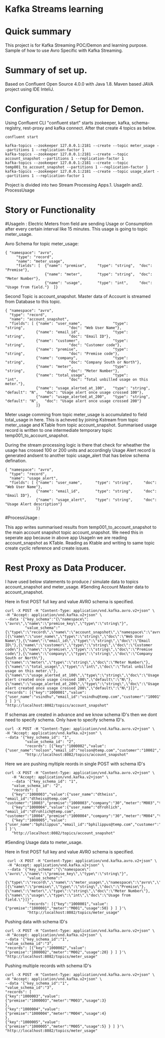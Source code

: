 # Kafka Streams learning 

# Quick summary
This project is for Kafka Streaming POC/Demon and learning purpose. Sample of how to use Avro Specific with Kafka Streaming. 

# Summary of set up.
Based on Confluent Open Source 4.0.0 with Java 1.8. Maven based JAVA project using IDE InteliJ.

# Configuration / Setup for Demon.
Using Confluent CLI "confluent start" starts zookeeper, kafka, schema-registry, rest-proxy and kafka connect. After that create 4 topics as below.

```
confluent start

kafka-topics --zookeeper 127.0.0.1:2181 --create --topic meter_usage --partitions 1 --replication-factor 1
kafka-topics --zookeeper 127.0.0.1:2181 --create --topic account_snapshot --partitions 1 --replication-factor 1
kafka-topics --zookeeper 127.0.0.1:2181 --create --topic temp001_to_account_snapshot --partitions 1 --replication-factor 1
kafka-topics --zookeeper 127.0.0.1:2181 --create --topic usage_alert --partitions 1 --replication-factor 1
```
Project is divided into two Stream Processing Apps.1. UsageIn and2. ProcessUsage

# Story or Functionality 

#UsageIn : 
Electric Meters from field are sending Usage or Consumption after every certain interval like 15 minutes. This usage is going to topic meter_usage.

Avro Schema for topic meter_usage:

```
{ "namespace": "avro",  
     "type": "record",  
     "name": "meter_usage",
     "fields": [  {"name": "premise",     "type": "string",  "doc": "Premise"},
                  {"name": "meter",       "type": "string",  "doc": "Meter Number"},
                  {"name": "usage",       "type": "int",     "doc": "Usage from field."}  ]}
```
               
Second Topic is account_snapshot. Master data of Account is streamed from Database to this topic.
```
{ "namespace": "avro",  
  "type": "record",  
  "name": "account_snapshot",  
  "fields": [ {"name": "user_name",              "type": "string",                    "doc": "Web User Name"},
              {"name": "email_id",               "type": "string",                    "doc": "Email ID"},
              {"name": "customer",               "type": "string",                    "doc": "Customer code"},
              {"name": "premise",                "type": "string",                    "doc": "Premise code"},
              {"name": "company",                "type": "string",                    "doc": "Company South or North"},
              {"name": "meter",                  "type": "string",                    "doc": "Meter Number"},
              {"name": "total_usage",            "type": "int",                       "doc": "Total unbilled usage on this meter."},
              {"name": "usage_alerted_at_100",   "type": "string",  "default": "N",   "doc": "Usage alert once usage crossed 100"},
              {"name": "usage_alerted_at_200",   "type": "string",  "default": "N",   "doc": "Usage alert once usage crossed 200"}
              ]}
```

Meter usage comming from topic meter_usage is accumulated to field total_usage in here. This is acheved by joining Kstream from topic meter_usage and KTable from topic account_snapshot. Summarised usage record is written to one intermediate temporary topic temp001_to_account_snapshot.

During the stream processing logic is there that check for wheather the usage has crossed 100 or 200 units and accordingly Usage Alert record is generated andsent to another topic usage_alert that has below schema defination.
```
{ "namespace": "avro",
  "type": "record",
  "name": "usage_alert",
  "fields": [ {"name": "user_name",      "type": "string",     "doc": "Web User Name"},
              {"name": "email_id",       "type": "string",     "doc": "Email ID"},
              {"name": "usage_alert",    "type": "string",     "doc": "Usage Alert description"}
              ]}
```
#ProcessUsage : 

This app writes summarised results from temp001_to_account_snapshot to the main account snapshot topic account_snapshot. We need this in seperate app because in above app UsageIn we are reading account_snapshot as KTable. Reading as Ktable and writing to same topic create cyclic reference and create issues.

# Rest Proxy as Data Producer.

I have used below statements to produce / simulate data to topics account_snapshot and meter_usage.
#Sending Account Master data to account_snapshot.

Here in first POST full key and value AVRO schema is specified. 
```
curl -X POST -H "Content-Type: application/vnd.kafka.avro.v2+json" \
-H "Accept: application/vnd.kafka.v2+json" \
--data '{"key_schema":"{\"namespace\": \"avro\",\"name\":\"premise_key\",\"type\":\"string\"}",
         "value_schema":"{\"type\":\"record\",\"name\":\"account_snapshot\",\"namespace\":\"avro\",\"fields\":[{\"name\":\"user_name\",\"type\":\"string\",\"doc\":\"Web User Name\"},{\"name\":\"email_id\",\"type\":\"string\",\"doc\":\"Email ID\"},{\"name\":\"customer\",\"type\":\"string\",\"doc\":\"Customer code\"},{\"name\":\"premise\",\"type\":\"string\",\"doc\":\"Premise code\"},{\"name\":\"company\",\"type\":\"string\",\"doc\":\"Company South or North\"},{\"name\":\"meter\",\"type\":\"string\",\"doc\":\"Meter Number\"},{\"name\":\"total_usage\",\"type\":\"int\",\"doc\":\"Total unbilled usage on this meter.\"},{\"name\":\"usage_alerted_at_100\",\"type\":\"string\",\"doc\":\"Usage alert created once usage crossed 100\",\"default\":\"N\"},{\"name\":\"usage_alerted_at_200\",\"type\":\"string\",\"doc\":\"Usage alert created once usage crossed 200\",\"default\":\"N\"}]}",
"records": [{"key":"1000001","value":{"user_name":"vsindhu","email_id":"vsindhu@temp.com","customer":"10001","premise":"1000001","company":"30","meter":"M001","total_usage":1,"usage_alerted_at_100":"N","usage_alerted_at_200":"N"} } ] }'\
"http://localhost:8082/topics/account_snapshot"
```

If schemas are created in advance and we know schema ID's then we dont need to specify schema. Only have to specify schema ID's.

```
curl -X POST -H "Content-Type: application/vnd.kafka.avro.v2+json" \
-H "Accept: application/vnd.kafka.v2+json" \
--data '{"key_schema_id": "1",
         "value_schema_id": "2",
         "records": [{"key":"1000002","value":{"user_name":"nolson","email_id":"nolson@temp.com","customer":"10002","premise":"1000002","company":"10","meter":"M002","total_usage":2,"usage_alerted_at_100":"N","usage_alerted_at_200":"N"}}]}'\
         "http://localhost:8082/topics/account_snapshot"
```

Here we are pushing myltiple reords in single POST with schema ID's

```
curl -X POST -H "Content-Type: application/vnd.kafka.avro.v2+json" \
   -H "Accept: application/vnd.kafka.v2+json" \
   --data '{"key_schema_id": "1",
   "value_schema_id": "2",
   "records": [
   {"key":"1000003","value":{"user_name":"dtheiss",   "email_id":"dtheiss@temp.com",   "customer":"10003","premise":"1000003","company":"30","meter":"M003","total_usage":3,"usage_alerted_at_100":"N","usage_alerted_at_200":"N"}},
   {"key":"1000004","value":{"user_name":"dfrohlich", "email_id":"dfrohlich@temp.com", "customer":"10004","premise":"1000004","company":"30","meter":"M004","total_usage":4,"usage_alerted_at_100":"N","usage_alerted_at_200":"N"}},
   {"key":"1000005","value":{"user_name":"bphilippus","email_id":"bphilippus@temp.com","customer":"10005","premise":"1000005","company":"30","meter":"M005","total_usage":5,"usage_alerted_at_100":"N","usage_alerted_at_200":"N"}}                          ] }'\
   "http://localhost:8082/topics/account_snapshot"
```

#Sending Usage data to meter_usage.

Here in first POST full key and value AVRO schema is specified. 

```
 curl -X POST -H "Content-Type: application/vnd.kafka.avro.v2+json" \
 -H "Accept: application/vnd.kafka.v2+json" \
 --data '{"key_schema":"{\"namespace\": \"avro\",\"name\":\"premise_key\",\"type\":\"string\"}",
          "value_schema":"{\"type\":\"record\",\"name\":\"meter_usage\",\"namespace\":\"avro\",\"fields\":[{\"name\":\"premise\",\"type\":\"string\",\"doc\":\"Premise\"},{\"name\":\"meter\",\"type\":\"string\",\"doc\":\"Meter Number\"},{\"name\":\"usage\",\"type\":\"int\",\"doc\":\"Usage from field.\"}]}",
          "records": [{"key":"1000001","value":{"premise":"1000001","meter":"M001","usage":50} } ] }'\
          "http://localhost:8082/topics/meter_usage"
```
          
Pushing data with schema ID's

```
curl -X POST -H "Content-Type: application/vnd.kafka.avro.v2+json" \
-H "Accept: application/vnd.kafka.v2+json" \
--data '{"key_schema_id":"1",
"value_schema_id":"3",
"records": [{"key":"1000002","value":{"premise":"1000002","meter":"M002","usage":20} } ] }'\
"http://localhost:8082/topics/meter_usage"
```

Pushing multiple records with schema ID's

```
curl -X POST -H "Content-Type: application/vnd.kafka.avro.v2+json" \
-H "Accept: application/vnd.kafka.v2+json" \
--data '{"key_schema_id":"1",
"value_schema_id":"3",
"records": [
{"key":"1000003","value":{"premise":"1000003","meter":"M003","usage":3} },                           
{"key":"1000004","value":{"premise":"1000004","meter":"M004","usage":4} },                           
{"key":"1000005","value":{"premise":"1000005","meter":"M005","usage":5} } ] }'\
"http://localhost:8082/topics/meter_usage"      
```
